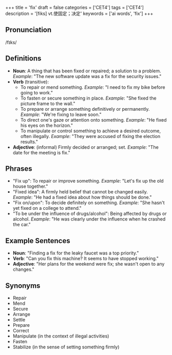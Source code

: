 +++
title = 'fix'
draft = false
categories = ['CET4']
tags = ['CET4']
description = '[fiks] vt.使固定；决定'
keywords = ['ai words', 'fix']
+++

## Pronunciation
/fɪks/

## Definitions
- **Noun**: A thing that has been fixed or repaired; a solution to a problem. _Example_: "The new software update was a fix for the security issues."
- **Verb** (transitive): 
    - To repair or mend something. _Example_: "I need to fix my bike before going to work."
    - To fasten or secure something in place. _Example_: "She fixed the picture frame to the wall."
    - To prepare or arrange something definitively or permanently. _Example_: "We're fixing to leave soon."
    - To direct one's gaze or attention onto something. _Example_: "He fixed his eyes on the horizon."
    - To manipulate or control something to achieve a desired outcome, often illegally. _Example_: "They were accused of fixing the election results."
- **Adjective**: (informal) Firmly decided or arranged; set. _Example_: "The date for the meeting is fix."

## Phrases
- "Fix up": To repair or improve something. _Example_: "Let's fix up the old house together."
- "Fixed idea": A firmly held belief that cannot be changed easily. _Example_: "He had a fixed idea about how things should be done."
- "Fix on/upon": To decide definitely on something. _Example_: "She hasn't yet fixed on a college to attend."
- "To be under the influence of drugs/alcohol": Being affected by drugs or alcohol. _Example_: "He was clearly under the influence when he crashed the car."

## Example Sentences
- **Noun**: "Finding a fix for the leaky faucet was a top priority."
- **Verb**: "Can you fix this machine? It seems to have stopped working."
- **Adjective**: "Her plans for the weekend were fix; she wasn't open to any changes."

## Synonyms
- Repair
- Mend
- Secure
- Arrange
- Settle
- Prepare
- Correct
- Manipulate (in the context of illegal activities)
- Fasten
- Stabilize (in the sense of setting something firmly)
